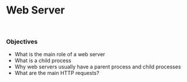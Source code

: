 <h1>Web Server</h1><br>
<h3>Objectives</h3>
<ul>
<li>What is the main role of a web server</li>
<li>What is a child process</li>
<li>Why web servers usually have a parent process and child processes</li><li>What are the main HTTP requests?</li>
</ul>